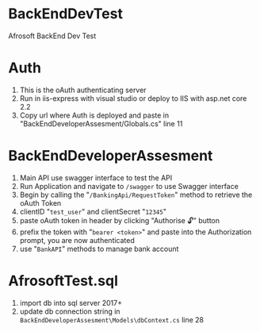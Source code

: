 # BackEndDevTest
Afrosoft BackEnd Dev Test


# Auth
1. This is the oAuth authenticating server
2. Run in iis-express with visual studio or deploy to IIS with asp.net core 2.2
3. Copy url where Auth is deployed and paste in "BackEndDeveloperAssesment/Globals.cs" line 11

# BackEndDeveloperAssesment
1. Main API use swagger interface to test the API
2. Run Application and navigate to `/swagger` to use Swagger interface
3. Begin by calling the "`/BankingApi​/RequestToken`" method to retrieve the oAuth Token
4. clientID "`test_user`" and clientSecret "`12345`"
5. paste oAuth token in header by clicking "Authorise 🔓" button
6. prefix the token with "`bearer <token>`" and paste into the Authorization prompt, you are now authenticated
7. use "`BankAPI`" methods to manage bank account

# AfrosoftTest.sql
1. import db into sql server 2017+
2. update db connection string in `BackEndDeveloperAssesment\Models\dbContext.cs` line 28